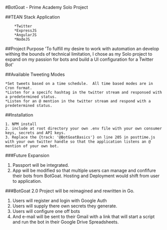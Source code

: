 #BotGoat - Prime Academy Solo Project

##TEAN Stack Application
```
	*Twitter
	*ExpressJS
	*AngularJS
	*NodeJS
```

##Project Purpose
'To fulfill my desire to work with automation an develop withing the bounds of technical limitation, I chose as my Solo project to expand on my passion for bots and build a UI configuration for a Twitter Bot'

##Available Tweeting Modes
```
*Set tweets based on a time schedule.  All time based modes are in Cron format.
*Listen for a specifc hashtag in the twitter stream and responsed with a predetermined status.
*Listen for an @ mention in the twitter stream and respond with a predetermined status.

```

##Installation
```
1. NPM install
2. include at root directory your own .env file with your own consumer keys, secrets and API keys.
3. Replace the {track: '@BotGoatBasics'} on line 205 in posttime.js with your own twitter handle so that the application listens an @ mention of your own bot.
```

###Future Expansion
1. Passport will be integrated.
2. App will be modified so that multiple users can manage and confifure their bots from BotGoat.  Hosting and Deployment would shift from user to application.

###BotGoat 2.0
Project will be reimagined and rewritten in Go.
1. Users will register and login with Google Auth
2. Users will supply there own secrets they generate.
3. Users will configure one off bots
4. And e-mail will be sent to their Gmail with a link that will start a script and run the bot in their Google Drive Spreadsheets.
